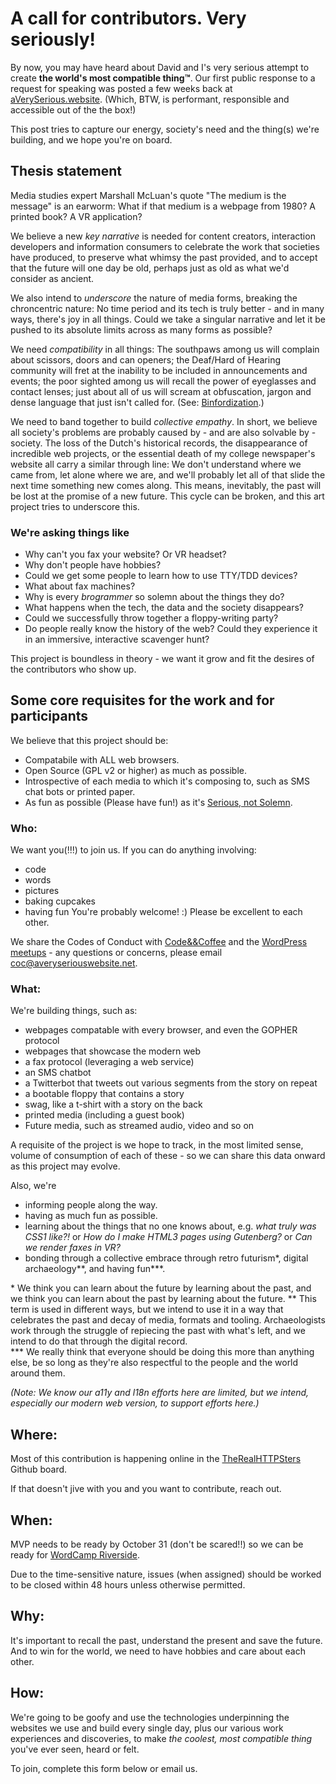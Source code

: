 # A call for contributors. Very seriously!

By now, you may have heard about David and I's very serious attempt to create <b>the world's most compatible thing™</b>. Our first public response to a request for speaking was posted a few weeks back at [
aVerySerious.website](http://aVerySerious.website). (Which, BTW, is performant, responsible and accessible out of the the box!)

This post tries to capture our energy, society's need and the thing(s) we're building, and we hope you're on board.

## Thesis statement 

Media studies expert Marshall McLuan's quote "The medium is the message" is an earworm: What if that medium is a webpage from 1980? A printed book? A VR application?

We believe a new *key narrative* is needed for content creators, interaction developers and information consumers to celebrate the work that societies have produced, to preserve what whimsy the past provided, and to accept that the future will one day be old, perhaps just as old as what we'd consider as ancient. 

We also intend to *underscore* the nature of media forms, breaking the chroncentric nature: No time period and its tech is truly better - and in many ways, there's joy in all things. Could we take a singular narrative and let it be pushed to its absolute limits across as many forms as possible? 

We need *compatibility* in all things: The southpaws among us will complain about scissors, doors and can openers; the Deaf/Hard of Hearing community will fret at the inability to be included in announcements and events; the poor sighted among us will recall the power of eyeglasses and contact lenses; just about all of us will scream at obfuscation, jargon and dense language that just isn't called for. (See: [
Binfordization](https://en.wikipedia.org/wiki/Lewis_Binford#New_Archaeology).)

We need to band together to build *collective empathy*. In short, we believe all society's problems are probably caused by - and are also solvable by - society. The loss of the Dutch's historical records, the disappearance of incredible web projects, or the essential death of my college newspaper's website all carry a similar through line: We don't understand where we came from, let alone where we are, and we'll probably let all of that slide the next time something new comes along. This means, inevitably, the past will be lost at the promise of a new future. This cycle can be broken, and this art project tries to underscore this.


### We're asking things like 
- Why can't you fax your website? Or VR headset?
- Why don't people have hobbies?
- Could we get some people to learn how to use TTY/TDD devices?
- What about fax machines?
- Why is every _brogrammer_ so solemn about the things they do?
- What happens when the tech, the data and the society disappears?
- Could we successfully throw together a floppy-writing party?
- Do people really know the history of the web? Could they experience it in an immersive, interactive scavenger hunt?

This project is boundless in theory - we want it grow and fit the desires of the contributors who show up.

## Some core requisites for the work and for participants

We believe that this project should be:
- Compatabile with ALL web browsers.
- Open Source (GPL v2 or higher) as much as possible.
- Introspective of each media to which it's composing to, such as SMS chat bots or printed paper.
- As fun as possible (Please have fun!) as it's [Serious, not Solemn](https://www.ted.com/talks/paula_scher_gets_serious?language=en
).

### Who:
We want you(!!!) to join us. If you can do anything involving:
- code
- words
- pictures
- baking cupcakes
- having fun
You're probably welcome! :) Please be excellent to each other.

We share the Codes of Conduct with [
Code&&Coffee](http://codeandcoffeelb.org/conduct/) and the [WordPress meetups](https://make.wordpress.org/community/handbook/meetup-organizer/resources/code-of-conduct/
) - any questions or concerns, please email coc@averyseriouswebsite.net.

### What:
We're building things, such as:
- webpages compatable with every browser, and even the GOPHER protocol
- webpages that showcase the modern web
- a fax protocol (leveraging a web service)
- an SMS chatbot
- a Twitterbot that tweets out various segments from the story on repeat
- a bootable floppy that contains a story
- swag, like a t-shirt with a story on the back
- printed media (including a guest book)
- Future media, such as streamed audio, video and so on

A requisite of the project is we hope to track, in the most limited sense, volume of consumption of each of these - so we can share this data onward as this project may evolve.

Also, we're
- informing people along the way.
- having as much fun as possible.
- learning about the things that no one knows about, e.g. _what truly was CSS1 like?!_ or _How do I make HTML3 pages using Gutenberg?_ or _Can we render faxes in VR?_ 
- bonding through a collective embrace through retro futurism\*, digital archaeology\*\*, and having fun\*\*\*.

\* We think you can learn about the future by learning about the past, and we think you can learn about the past by learning about the future.
\*\* This term is used in different ways, but we intend to use it in a way that celebrates the past and decay of media, formats and tooling. Archaeologists work through the struggle of repiecing the past with what's left, and we intend to do that through the digital record.  
\*\*\* We really think that everyone should be doing this more than anything else, be so long as they're also respectful to the people and the world around them.

_(Note: We know our a11y and l18n efforts here are limited, but we intend, especially our modern web version, to support efforts here.)_

## Where:

Most of this contribution is happening online in the [TheRealHTTPSters](https://github.com/therealhttpsters/) Github board. 

If that doesn't jive with you and you want to contribute, reach out.

## When:
MVP needs to be ready by October 31 (don't be scared!!) so we can be ready for [WordCamp Riverside](https://2017.riverside.wordcamp.org/).

Due to the time-sensitive nature, issues (when assigned) should be worked to be closed within 48 hours unless otherwise permitted. 

## Why:
It's important to recall the past, understand the present and save the future. And to win for the world, we need to have hobbies and care about each other.

## How:
We're going to be goofy and use the technologies underpinning the websites we use and build every single day, plus our various work experiences and discoveries, to make _the coolest, most compatible thing_ you've ever seen, heard or felt.

To join, complete this form below or email us. 
